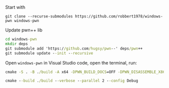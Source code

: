 
Start with

```
git clone --recurse-submodules https://github.com/robbert1978/windows-pwn windows-pwn
```

Update pwn++ lib

```cmd
cd windows-pwn
mkdir deps
git submodule add 'https://github.com/hugsy/pwn--' deps/pwn++
git submodule update --init --recursive
```

Open `windows-pwn` in Visual Studio code, open the terminal, run: 

```cmd
cmake -S . -B ./build -A x64 -DPWN_BUILD_DOCS=OFF -DPWN_DISASSEMBLE_X86=ON -DPWN_DISASSEMBLE_ARM64=ON -DPWN_BUILD_TOOLKIT=OFF -DPWN_BUILD_TESTING=OFF -DPWN_ENABLE_LUA_BACKDOOR=OFF -DPWN_LOG_USE_COLOR=ON

cmake --build ./build --verbose --parallel 2 --config Debug
```
